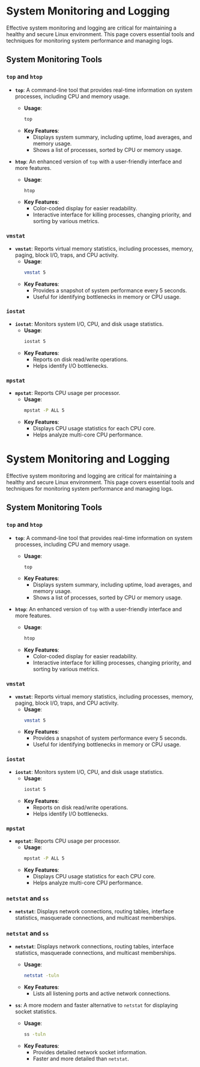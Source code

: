 # System Monitoring and Logging

Effective system monitoring and logging are critical for maintaining a healthy and secure Linux environment. This page covers essential tools and techniques for monitoring system performance and managing logs.

## System Monitoring Tools

### `top` and `htop`

- **`top`**: A command-line tool that provides real-time information on system processes, including CPU and memory usage.
  - **Usage**: 
    ```bash
    top
    ```
  - **Key Features**:
    - Displays system summary, including uptime, load averages, and memory usage.
    - Shows a list of processes, sorted by CPU or memory usage.

- **`htop`**: An enhanced version of `top` with a user-friendly interface and more features.
  - **Usage**: 
    ```bash
    htop
    ```
  - **Key Features**:
    - Color-coded display for easier readability.
    - Interactive interface for killing processes, changing priority, and sorting by various metrics.

### `vmstat`

- **`vmstat`**: Reports virtual memory statistics, including processes, memory, paging, block I/O, traps, and CPU activity.
  - **Usage**: 
    ```bash
    vmstat 5
    ```
  - **Key Features**:
    - Provides a snapshot of system performance every 5 seconds.
    - Useful for identifying bottlenecks in memory or CPU usage.

### `iostat`

- **`iostat`**: Monitors system I/O, CPU, and disk usage statistics.
  - **Usage**: 
    ```bash
    iostat 5
    ```
  - **Key Features**:
    - Reports on disk read/write operations.
    - Helps identify I/O bottlenecks.

### `mpstat`

- **`mpstat`**: Reports CPU usage per processor.
  - **Usage**: 
    ```bash
    mpstat -P ALL 5
    ```
  - **Key Features**:
    - Displays CPU usage statistics for each CPU core.
    - Helps analyze multi-core CPU performance.
# System Monitoring and Logging

Effective system monitoring and logging are critical for maintaining a healthy and secure Linux environment. This page covers essential tools and techniques for monitoring system performance and managing logs.

## System Monitoring Tools

### `top` and `htop`

- **`top`**: A command-line tool that provides real-time information on system processes, including CPU and memory usage.
  - **Usage**: 
    ```bash
    top
    ```
  - **Key Features**:
    - Displays system summary, including uptime, load averages, and memory usage.
    - Shows a list of processes, sorted by CPU or memory usage.

- **`htop`**: An enhanced version of `top` with a user-friendly interface and more features.
  - **Usage**: 
    ```bash
    htop
    ```
  - **Key Features**:
    - Color-coded display for easier readability.
    - Interactive interface for killing processes, changing priority, and sorting by various metrics.

### `vmstat`

- **`vmstat`**: Reports virtual memory statistics, including processes, memory, paging, block I/O, traps, and CPU activity.
  - **Usage**: 
    ```bash
    vmstat 5
    ```
  - **Key Features**:
    - Provides a snapshot of system performance every 5 seconds.
    - Useful for identifying bottlenecks in memory or CPU usage.

### `iostat`

- **`iostat`**: Monitors system I/O, CPU, and disk usage statistics.
  - **Usage**: 
    ```bash
    iostat 5
    ```
  - **Key Features**:
    - Reports on disk read/write operations.
    - Helps identify I/O bottlenecks.

### `mpstat`

- **`mpstat`**: Reports CPU usage per processor.
  - **Usage**: 
    ```bash
    mpstat -P ALL 5
    ```
  - **Key Features**:
    - Displays CPU usage statistics for each CPU core.
    - Helps analyze multi-core CPU performance.

### `netstat` and `ss`

- **`netstat`**: Displays network connections, routing tables, interface statistics, masquerade connections, and multicast memberships.

### `netstat` and `ss`

- **`netstat`**: Displays network connections, routing tables, interface statistics, masquerade connections, and multicast memberships.
  - **Usage**: 
    ```bash
    netstat -tuln
    ```
  - **Key Features**:
    - Lists all listening ports and active network connections.

- **`ss`**: A more modern and faster alternative to `netstat` for displaying socket statistics.
  - **Usage**: 
    ```bash
    ss -tuln
    ```
  - **Key Features**:
    - Provides detailed network socket information.
    - Faster and more detailed than `netstat`.
